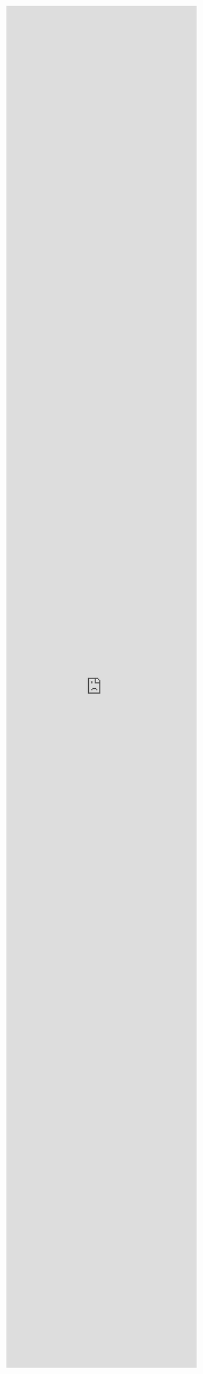 
<iframe xml 
style="position:relative; top:100; left:0; bottom:0; right:0; width:100%; height:90vh; border:none; margin:0; padding:0; overflow:hidden; z-index:999999;"  src="https://nbviewer.org/github/DataWranglerPro/quartz/blob/v4/content/Assets/notebooks/Group%20By%20and%20Plot.ipynb"></iframe>



